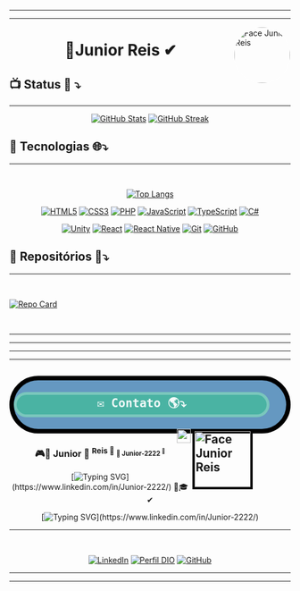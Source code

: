 <hr>
<hr>
<img align="right" alt="Face Junior Reis" height="100em" width="100px"
  style="border-radius:50%;border: 1px solid #fff7;min-width: 100px;" src="https://avatars.githubusercontent.com/u/88167100?v=4"/>

<h1>
<div align="center">📎Junior Reis ✔</div>
</h1>




## 📺 Status 📶 ⤵
<hr>
<div align="center">

[![GitHub Stats](https://github-readme-stats.vercel.app/api?username=junior-2222&theme=sunset-gradient&bg_color=0000&border_color=0000&show_icons=true&icon_color=aaa&title_color=fff1&text_color=FFF)](https://github.com/Junior-2222)
[![GitHub Streak](https://streak-stats.demolab.com?user=junior-2222&theme=sunset-gradient&border_radius=66&locale=pt_BR&date_format=j%2Fn%5B%2FY%5D&background=33%2C00EBBE%2C010C50&border=0C008A&fire=79EB00&ring=003F55&dates=10001D88)](https://git.io/streak-stats)

</div>

## 🛄 Tecnologias 🌐⤵
<hr>
<div align="center">

<br>

[![Top Langs](https://github-readme-stats-git-masterrstaa-rickstaa.vercel.app/api/top-langs/?username=Junior-2222&layout=compact&bg_color=0ffa&border_color=fff&title_color=fff7&text_color=fff9)](https://github.com/Junior-2222)
<br>

[![HTML5](https://img.shields.io/badge/HTML5-000?style=for-the-badge&logo=html5)](https://www.w3schools.com/html/default.asp)
[![CSS3](https://img.shields.io/badge/CSS3-000?style=for-the-badge&logo=css3&logoColor=264CE4)](https://www.w3schools.com/cssref/index.php)
[![PHP](https://img.shields.io/badge/PHP-000?style=for-the-badge&logo=php&logoColor=777884)](https://www.php.net/manual/pt_BR/langref.php)
[![JavaScript](https://img.shields.io/badge/JavaScript-000?style=for-the-badge&logo=javascript)](https://www.w3schools.com/js/)
[![TypeScript](https://img.shields.io/badge/TypeScript-000?style=for-the-badge&logo=typescript)](https://www.typescriptlang.org/pt/docs/)
[![C#](https://img.shields.io/badge/C%23-000?style=for-the-badge&logo=c-sharp&logoColor=823085)](https://learn.microsoft.com/pt-br/dotnet/csharp/)
<br>

[![Unity](https://img.shields.io/badge/Unity-000?style=for-the-badge&logo=unity)](https://learn.unity.com/)
[![React](https://img.shields.io/badge/React-000?style=for-the-badge&logo=react)](https://react.dev/learn)
[![React Native](https://img.shields.io/badge/React-Native-000?style=for-the-badge&logo=React-Native)](https://reactnative.dev/docs/getting-started)
[![Git](https://img.shields.io/badge/git-d42.svg?style=for-the-badge&logo=git&logoColor=white)](https://git-scm.com/book/pt-br/v2)
[![GitHub](https://img.shields.io/badge/github-%23121011.svg?style=for-the-badge&logo=github&logoColor=white)](https://github.com/Junior-2222)

</div>

## 📍 Repositórios 📂⤵
<hr>
<br>

[![Repo Card](https://github-readme-stats.vercel.app/api/pin/?username=junior-2222&repo=dio-lab-open-source&bg_color=fff&border_color=0005&show_icons=true&icon_color=30A3DC&title_color=00f&text_color=0079)](https://github.com/Junior-2222/dio-lab-open-source)

<br>
<hr>
<hr>
<hr>
<hr>

<h2 style="border-radius:200px;border: 8px solid black;min-width: 200px;background-color:#0599 ">

<pre align="center" style="margin-right:30px;background-color:#0f54;border-radius:200px;border: 5px solid #fff4; color: #fffe ;min-width: 100px;" >
✉️ Contato 🌎⤵
</pre>

<img align="right" alt="Face Junior Reis" height="100em" width="100px"
  style="border-radius:0%;margin-right:60px;border: 4px solid #000;min-width: 100px;" src="https://avatars.githubusercontent.com/u/88167100?v=4"/><img align="right" src="https://media.giphy.com/media/hvRJCLFzcasrR4ia7z/giphy.gif" width="25px">
  
</h2>
<div align="center">
<h3>
🎮🚀
Junior 🚀
<sup>
Reis 🚀
<sub>🚀
<b>Junior-2222</b>
<sup>
🚀
</h3>

[![Typing SVG](https://readme-typing-svg.demolab.com?font=Fira+Code&duration=3000&pause=1000&center=true&vCenter=true&multiline=true&random=false&width=435&height=90&lines=Oi%2C+estou+dispon%C3%ADvel+para+atuar+web;++++++++++++++++...+ou+em+games.)](https://www.linkedin.com/in/Junior-2222/)
🎒🎓 ✔

[![Typing SVG](https://readme-typing-svg.demolab.com?font=Fira+Code&duration=3000&pause=1000&background=000&center=true&vCenter=true&multiline=true&random=false&width=470&height=90&lines=Tenho+diploma+T%C3%A9cnico+em+informatica.;e+Ci%C3%AAncia+da+computa%C3%A7%C3%A3o+incompleta.)](https://www.linkedin.com/in/Junior-2222/)

</div>

<hr>

<br>

  
  <div align="center">
    
[![LinkedIn](https://img.shields.io/badge/LinkedIn-000?style=for-the-badge&logo=linkedin&logoColor=0E76A8)](https://www.linkedin.com/in/Junior-2222/)
[![Perfil DIO](https://img.shields.io/badge/-Meu%20Perfil%20na%20DIO-088?style=for-the-badge)](https://www.dio.me/users/Junior-2222)
[![GitHub](https://img.shields.io/badge/GitHub-000?style=for-the-badge&logo=github&logoColor=red)](https://github.com/Junior-2222)

  </div>
  
<hr>
<hr>

